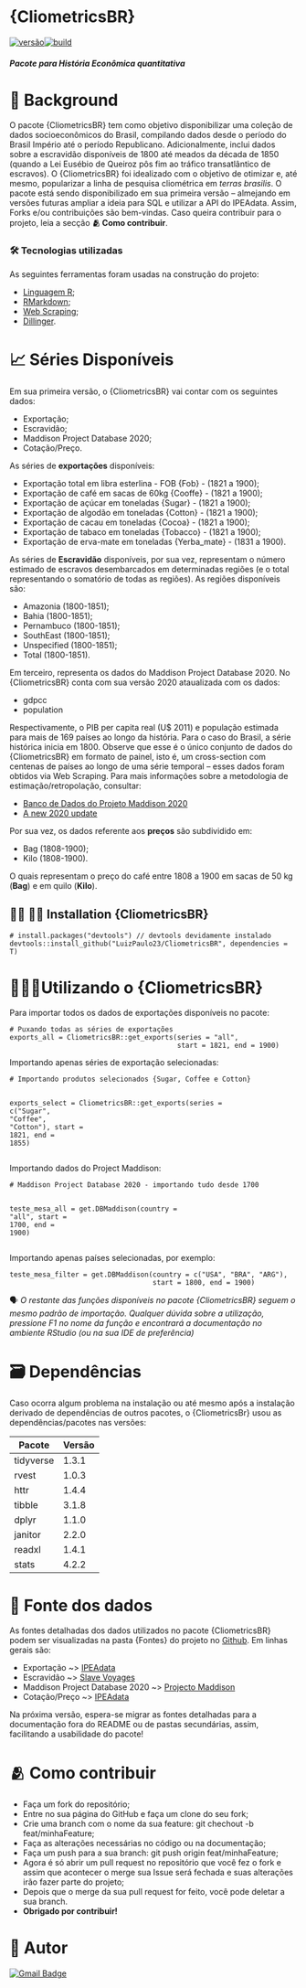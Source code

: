 <h1 class="code-line" data-line-start=0 data-line-end=1 ><a id="CliometricsBR_0"></a>{CliometricsBR}</h1>
<p class="has-line-data" data-line-start="1" data-line-end="2"><a href=""><img src="https://img.shields.io/badge/vers%C3%A3o-0.1.0-yellow.svg" alt="versão"></a><a href=""><img src="https://img.shields.io/badge/build-sucesso-green.svg" alt="build"></a></p>
<h5 class="code-line" data-line-start=2 data-line-end=3 ><a id="Pacote_para_Histria_Econmica_quantitativa_2"></a>Pacote para História Econômica quantitativa</h5>
<h1 class="code-line" data-line-start=4 data-line-end=5 ><a id="_Background_4"></a>📍 Background</h1>
<p class="has-line-data" data-line-start="5" data-line-end="6">O pacote {CliometricsBR} tem como objetivo disponibilizar uma coleção de dados socioeconômicos do Brasil, compilando dados desde o período do Brasil Império até o período Republicano. Adicionalmente, inclui dados sobre a escravidão disponíveis de 1800 até meados da década de 1850 (quando a Lei Eusébio de Queiroz pôs fim ao tráfico transatlântico de escravos).  O {CliometricsBR} foi idealizado com o objetivo de otimizar e, até mesmo, popularizar a linha de pesquisa cliométrica em <em>terras brasilis</em>. O pacote está sendo disponibilizado em sua primeira versão –  almejando em versões futuras ampliar a ideia para SQL e utilizar a API do IPEAdata. Assim, Forks e/ou contribuições são bem-vindas. Caso queira contribuir para o projeto, leia a secção <strong>🫂 Como contribuir</strong>.</p>
<h3 class="code-line" data-line-start=7 data-line-end=8 ><a id="_Tecnologias_utilizadas_7"></a>🛠 Tecnologias utilizadas</h3>
<p class="has-line-data" data-line-start="9" data-line-end="10">As seguintes ferramentas foram usadas na construção do projeto:</p>
<ul>
<li class="has-line-data" data-line-start="11" data-line-end="12"><a href="https://cran.r-project.org/">Linguagem R</a>;</li>
<li class="has-line-data" data-line-start="12" data-line-end="13"><a href="https://rmarkdown.rstudio.com/">RMarkdown</a>;</li>
<li class="has-line-data" data-line-start="13" data-line-end="14"><a href="https://en.wikipedia.org/wiki/Web_scraping">Web Scraping</a>;</li>
<li class="has-line-data" data-line-start="14" data-line-end="16"><a href="https://dillinger.io/">Dillinger</a>.</li>
</ul>
<h1 class="code-line" data-line-start=16 data-line-end=17 ><a id="_Sries_Disponveis_16"></a>📈 Séries Disponíveis</h1>
<p class="has-line-data" data-line-start="18" data-line-end="19">Em sua primeira versão, o {CliometricsBR} vai contar com os seguintes dados:</p>
<ul>
<li class="has-line-data" data-line-start="20" data-line-end="21">Exportação;</li>
<li class="has-line-data" data-line-start="21" data-line-end="22">Escravidão;</li>
<li class="has-line-data" data-line-start="22" data-line-end="23">Maddison Project Database 2020;</li>
<li class="has-line-data" data-line-start="23" data-line-end="25">Cotação/Preço.</li>
</ul>
<p class="has-line-data" data-line-start="25" data-line-end="26">As séries de <strong>exportações</strong> disponíveis:</p>
<ul>
<li class="has-line-data" data-line-start="27" data-line-end="28">Exportação total em libra esterlina - FOB {Fob} - (1821 a 1900);</li>
<li class="has-line-data" data-line-start="28" data-line-end="29">Exportação de café em sacas de 60kg {Cooffe} - (1821 a 1900);</li>
<li class="has-line-data" data-line-start="29" data-line-end="30">Exportação de açúcar em toneladas {Sugar} - (1821 a 1900);</li>
<li class="has-line-data" data-line-start="30" data-line-end="31">Exportação de algodão em toneladas {Cotton} - (1821 a 1900);</li>
<li class="has-line-data" data-line-start="31" data-line-end="32">Exportação de cacau em toneladas {Cocoa} - (1821 a 1900);</li>
<li class="has-line-data" data-line-start="32" data-line-end="33">Exportação de tabaco em toneladas {Tobacco} - (1821 a 1900);</li>
<li class="has-line-data" data-line-start="33" data-line-end="35">Exportação de erva-mate em toneladas {Yerba_mate} - (1831 a 1900).</li>
</ul>
<p class="has-line-data" data-line-start="35" data-line-end="36">As séries de <strong>Escravidão</strong> disponíveis, por sua vez, representam o número estimado de escravos desembarcados em determinadas regiões (e o total representando o somatório de todas as regiões). As regiões disponíveis são:</p>
<ul>
<li class="has-line-data" data-line-start="37" data-line-end="38">Amazonia (1800-1851);</li>
<li class="has-line-data" data-line-start="38" data-line-end="39">Bahia (1800-1851);</li>
<li class="has-line-data" data-line-start="39" data-line-end="40">Pernambuco (1800-1851);</li>
<li class="has-line-data" data-line-start="40" data-line-end="41">SouthEast (1800-1851);</li>
<li class="has-line-data" data-line-start="41" data-line-end="42">Unspecified (1800-1851);</li>
<li class="has-line-data" data-line-start="42" data-line-end="44">Total (1800-1851).</li>
</ul>
<p class="has-line-data" data-line-start="44" data-line-end="45">Em terceiro, representa os dados do Maddison Project Database 2020. No {CliometricsBR} conta com sua versão 2020 ataualizada com os dados:</p>
<ul>
<li class="has-line-data" data-line-start="46" data-line-end="47">gdpcc</li>
<li class="has-line-data" data-line-start="47" data-line-end="49">population</li>
</ul>
<p class="has-line-data" data-line-start="49" data-line-end="50">Respectivamente, o PIB per capita real (U$ 2011) e população estimada para mais de 169 países ao longo da história. Para o caso do Brasil, a série histórica inicia em 1800. Observe que esse é o único conjunto de dados do {CliometricsBR} em formato de painel, isto é, um cross-section com centenas de países ao longo de uma série temporal – esses dados foram obtidos via Web Scraping. Para mais informações sobre a metodologia de estimação/retropolação, consultar:</p>
<ul>
<li class="has-line-data" data-line-start="51" data-line-end="52"><a href="https://www.rug.nl/ggdc/historicaldevelopment/maddison/releases/maddison-project-database-2020">Banco de Dados do Projeto Maddison 2020</a></li>
<li class="has-line-data" data-line-start="52" data-line-end="54"><a href="https://www.rug.nl/ggdc/historicaldevelopment/maddison/publications/wp15.pdf">A new 2020 update</a></li>
</ul>
<p class="has-line-data" data-line-start="54" data-line-end="55">Por sua vez, os dados referente aos <strong>preços</strong> são subdividido em:</p>
<ul>
<li class="has-line-data" data-line-start="56" data-line-end="57">Bag (1808-1900);</li>
<li class="has-line-data" data-line-start="57" data-line-end="59">Kilo (1808-1900).</li>
</ul>
<p class="has-line-data" data-line-start="59" data-line-end="60">O quais representam o preço do café entre 1808 a 1900 em sacas de 50 kg (<strong>Bag</strong>) e em quilo (<strong>Kilo</strong>).</p>
<h2 class="code-line" data-line-start=61 data-line-end=62 ><a id="__Installation_CliometricsBR_61"></a>👩‍💻 🧑‍💻 Installation {CliometricsBR}</h2>
<pre><code class="has-line-data" data-line-start="64" data-line-end="67" class="language-sh"><span class="hljs-comment"># install.packages("devtools") // devtools devidamente instalado </span>
devtools::install_github(<span class="hljs-string">"LuizPaulo23/CliometricsBR"</span>, dependencies = T)
</code></pre>
<h1 class="code-line" data-line-start=68 data-line-end=69 ><a id="Utilizando_o_CliometricsBR_68"></a>🏄🏽‍♀️Utilizando o {CliometricsBR}</h1>
<p class="has-line-data" data-line-start="70" data-line-end="71">Para importar todos os dados de exportações disponíveis no pacote:</p>
<pre><code class="has-line-data" data-line-start="74" data-line-end="78" class="language-sh"><span class="hljs-comment"># Puxando todas as séries de exportações </span>
exports_all = CliometricsBR::get_exports(series = <span class="hljs-string">"all"</span>, 
                                         start = <span class="hljs-number">1821</span>, end = <span class="hljs-number">1900</span>) 
</code></pre>
<p class="has-line-data" data-line-start="79" data-line-end="80">Importando apenas séries de exportação selecionadas:</p>
<pre><code class="has-line-data" data-line-start="82" data-line-end="87" class="language-sh"><span class="hljs-comment"># Importando produtos selecionados {Sugar, Coffee e Cotton}  </span>

exports_select = CliometricsBR::get_exports(series = c(<span class="hljs-string">"Sugar"</span>, 
                     <span class="hljs-string">"Coffee"</span>, <span class="hljs-string">"Cotton"</span>),  start = <span class="hljs-number">1821</span>,  end = <span class="hljs-number">1855</span>) 
</code></pre>
<p class="has-line-data" data-line-start="88" data-line-end="89">Importando dados do Project Maddison:</p>
<pre><code class="has-line-data" data-line-start="91" data-line-end="96" class="language-sh"><span class="hljs-comment"># Maddison Project Database 2020 - importando tudo desde 1700</span>

teste_mesa_all = get.DBMaddison(country = <span class="hljs-string">"all"</span>,
                                start = <span class="hljs-number">1700</span>, end = <span class="hljs-number">1900</span>)
</code></pre>
<p class="has-line-data" data-line-start="97" data-line-end="98">Importando apenas países selecionadas, por exemplo:</p>
<pre><code class="has-line-data" data-line-start="100" data-line-end="103" class="language-sh">teste_mesa_filter = get.DBMaddison(country = c(<span class="hljs-string">"USA"</span>, <span class="hljs-string">"BRA"</span>, <span class="hljs-string">"ARG"</span>),
                                   start = <span class="hljs-number">1800</span>, end = <span class="hljs-number">1900</span>)
</code></pre>
<p class="has-line-data" data-line-start="104" data-line-end="105">🗣 <em>O restante das funções disponíveis no pacote {CliometricsBR} seguem o mesmo padrão de importação. Qualquer dúvida sobre a utilização, pressione F1 no nome da função e encontrará a documentação no ambiente RStudio (ou na sua IDE de preferência)</em></p>
<h1 class="code-line" data-line-start=106 data-line-end=107 ><a id="_Dependncias_106"></a>🗃 Dependências</h1>
<p class="has-line-data" data-line-start="108" data-line-end="109">Caso ocorra algum problema na instalação ou até mesmo após a instalação derivado de dependências de outros pacotes, o {CliometricsBr} usou as dependências/pacotes nas versões:</p>
<table class="table table-striped table-bordered">
<thead>
<tr>
<th>Pacote</th>
<th>Versão</th>
</tr>
</thead>
<tbody>
<tr>
<td>tidyverse</td>
<td>1.3.1</td>
</tr>
<tr>
<td>rvest</td>
<td>1.0.3</td>
</tr>
<tr>
<td>httr</td>
<td>1.4.4</td>
</tr>
<tr>
<td>tibble</td>
<td>3.1.8</td>
</tr>
<tr>
<td>dplyr</td>
<td>1.1.0</td>
</tr>
<tr>
<td>janitor</td>
<td>2.2.0</td>
</tr>
<tr>
<td>readxl</td>
<td>1.4.1</td>
</tr>
<tr>
<td>stats</td>
<td>4.2.2</td>
</tr>
</tbody>
</table>
<h1 class="code-line" data-line-start=122 data-line-end=123 ><a id="_Fonte_dos_dados_122"></a>👥 Fonte dos dados</h1>
<p class="has-line-data" data-line-start="124" data-line-end="125">As fontes detalhadas dos dados utilizados no pacote {CliometricsBR} podem ser visualizadas na pasta {Fontes} do projeto no <a href="https://github.com/LuizPaulo23/CliometricsBR">Github</a>. Em linhas gerais são:</p>
<ul>
<li class="has-line-data" data-line-start="126" data-line-end="127">Exportação ~&gt; <a href="http://www.ipeadata.gov.br/Default.aspx">IPEAdata</a></li>
<li class="has-line-data" data-line-start="127" data-line-end="128">Escravidão ~&gt; <a href="https://www.slavevoyages.org/">Slave Voyages</a></li>
<li class="has-line-data" data-line-start="128" data-line-end="129">Maddison Project Database 2020 ~&gt; <a href="https://www.rug.nl/ggdc/historicaldevelopment/maddison/releases/maddison-project-database-2020">Projecto Maddison</a></li>
<li class="has-line-data" data-line-start="129" data-line-end="131">Cotação/Preço ~&gt; <a href="http://www.ipeadata.gov.br/Default.aspx">IPEAdata</a></li>
</ul>
<p class="has-line-data" data-line-start="131" data-line-end="132">Na próxima versão, espera-se migrar as fontes detalhadas para a documentação fora do README ou de pastas secundárias, assim, facilitando a usabilidade  do pacote!</p>
<h1 class="code-line" data-line-start=133 data-line-end=134 ><a id="_Como_contribuir_133"></a>🫂 Como contribuir</h1>
<ul>
<li class="has-line-data" data-line-start="135" data-line-end="136">Faça um fork do repositório;</li>
<li class="has-line-data" data-line-start="136" data-line-end="137">Entre no sua página do GitHub e faça um clone do seu fork;</li>
<li class="has-line-data" data-line-start="137" data-line-end="138">Crie uma branch com o nome da sua feature: git chechout -b feat/minhaFeature;</li>
<li class="has-line-data" data-line-start="138" data-line-end="139">Faça as alterações necessárias no código ou na documentação;</li>
<li class="has-line-data" data-line-start="139" data-line-end="140">Faça um push para a sua branch: git push origin feat/minhaFeature;</li>
<li class="has-line-data" data-line-start="140" data-line-end="141">Agora é só abrir um pull request no repositório que você fez o fork e assim que acontecer o merge sua Issue será fechada e suas alterações irão fazer parte do projeto;</li>
<li class="has-line-data" data-line-start="141" data-line-end="142">Depois que o merge da sua pull request for feito, você pode deletar a sua branch.</li>
<li class="has-line-data" data-line-start="142" data-line-end="143"><strong>Obrigado por contribuir!</strong></li>
</ul>
<h1 class="code-line" data-line-start=145 data-line-end=146 ><a id="_Autor_145"></a>🤠 Autor</h1>
<p class="has-line-data" data-line-start="147" data-line-end="148"><a href="mailto:luizpauloueg@gmail.com"><img src="https://img.shields.io/badge/-luizpauloueg@gmail.com.com-c14438?style=flat-square&amp;logo=Gmail&amp;logoColor=white&amp;link=mailto:tgmarinho@gmail.com" alt="Gmail Badge"></a></p>
